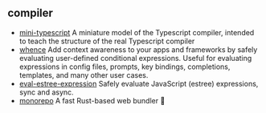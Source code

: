 ## compiler

- [mini-typescript](https://github.com/sandersn/mini-typescript) A miniature model of the Typescript compiler, intended to teach the structure of the real Typescript compiler
- [whence](https://github.com/jonschlinkert/whence) Add context awareness to your apps and frameworks by safely evaluating user-defined conditional expressions. Useful for evaluating expressions in config files, prompts, key bindings, completions, templates, and many other user cases.
- [eval-estree-expression](https://github.com/jonschlinkert/eval-estree-expression) Safely evaluate JavaScript (estree) expressions, sync and async.
- [monorepo](https://github.com/web-infra-dev/rspack) A fast Rust-based web bundler 🦀️